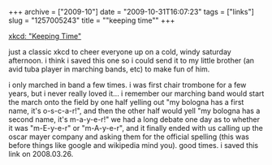 +++
archive = ["2009-10"]
date = "2009-10-31T16:07:23"
tags = ["links"]
slug = "1257005243"
title = "\"keeping time\""
+++

[xkcd: "Keeping Time"][1]

just a classic xkcd to cheer everyone up on a cold, windy saturday
afternoon. i think i saved this one so i could send it to my little
brother (an avid tuba player in marching bands, etc) to make fun of him.

i only marched in band a few times. i was first chair trombone for a few
years, but i never really loved it... i remember our marching band would
start the march onto the field by one half yelling out "my bologna has
a first name, it's o-s-c-a-r!", and then the other half would yell "my
bologna has a second name, it's m-a-y-e-r!" we had a long debate one day
as to whether it was "m-E-y-e-r" or "m-A-y-e-r", and it finally ended with
us calling up the oscar mayer company and asking them for the official
spelling (this was before things like google and wikipedia mind you). good
times. i saved this link on 2008.03.26. 

[1]: http://xkcd.com/389/

